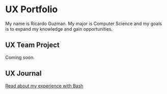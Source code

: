 # UX Portfolio

My name is Ricardo Guzman. My major is Computer Science and my goals is to expand my knowledge and gain opportunities.  

## UX Team Project

Coming soon.

## UX Journal

[Read about my experience with Bash](j01/)
